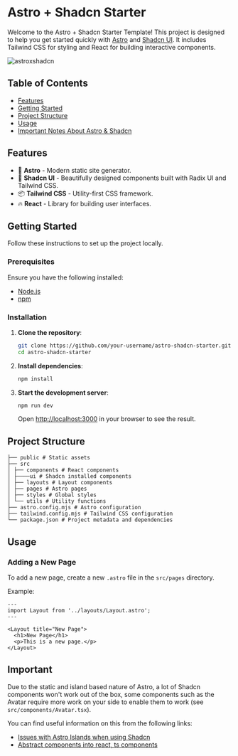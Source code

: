 # Astro + Shadcn Starter

Welcome to the Astro + Shadcn Starter Template! This project is designed to help you get started quickly with [Astro](https://astro.build) and [Shadcn UI](https://ui.shadcn.com). It includes Tailwind CSS for styling and React for building interactive components.

![astroxshadcn](https://github.com/user-attachments/assets/99b0b2a1-3ef9-4f28-a347-91c665279c2d)

## Table of Contents

- [Features](#features)
- [Getting Started](#getting-started)
- [Project Structure](#project-structure)
- [Usage](#usage)
- [Important Notes About Astro & Shadcn](#important)

## Features

- 🚀 **Astro** - Modern static site generator.
- 🎨 **Shadcn UI** - Beautifully designed components built with Radix UI and Tailwind CSS.
- 📦 **Tailwind CSS** - Utility-first CSS framework.
- 🔥 **React** - Library for building user interfaces.

## Getting Started

Follow these instructions to set up the project locally.

### Prerequisites

Ensure you have the following installed:

- [Node.js](https://nodejs.org/en/download/)
- [npm](https://www.npmjs.com/get-npm)

### Installation

1. **Clone the repository**:

    ```sh
    git clone https://github.com/your-username/astro-shadcn-starter.git
    cd astro-shadcn-starter
    ```

2. **Install dependencies**:

    ```sh
    npm install
    ```

3. **Start the development server**:

    ```sh
    npm run dev
    ```

    Open [http://localhost:3000](http://localhost:3000) in your browser to see the result.

## Project Structure
```
├── public # Static assets
├── src
│ ├── components # React components
│ ├────ui # Shadcn installed components
│ ├── layouts # Layout components
│ ├── pages # Astro pages
│ ├── styles # Global styles
│ └── utils # Utility functions
├── astro.config.mjs # Astro configuration
├── tailwind.config.mjs # Tailwind CSS configuration
└── package.json # Project metadata and dependencies
```

## Usage

### Adding a New Page

To add a new page, create a new `.astro` file in the `src/pages` directory.

Example:

```astro
---
import Layout from '../layouts/Layout.astro';
---

<Layout title="New Page">
  <h1>New Page</h1>
  <p>This is a new page.</p>
</Layout>
```

## Important

Due to the static and island based nature of Astro, a lot of Shadcn components won't work out of the box, 
some components such as the Avatar require more work on your side to enable them to work (see `src/components/Avatar.tsx`).

You can find useful information on this from the following links:

- [Issues with Astro Islands when using Shadcn](https://github.com/shadcn-ui/ui/issues/2249)
- [Abstract components into react, ts components](https://github.com/shadcn-ui/ui/issues/2890)
